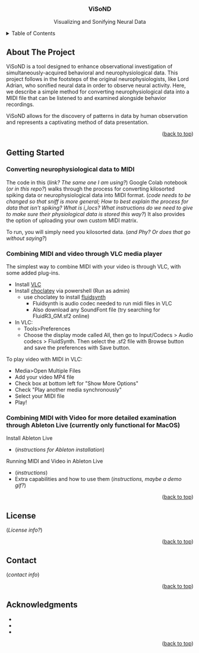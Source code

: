 <h3 align="center">ViSoND</h3>

  <p align="center">
    Visualizing and Sonifying Neural Data

<!-- TABLE OF CONTENTS -->
<details>
  <summary>Table of Contents</summary>
  <ol>
    <li>
      <a href="#about-the-project">About The Project</a>
      <ul>
    </li>
   <li>
      <a href="#getting-started">Getting Started</a>
      <ul>
        <li><a href="#Converting neurophysiological data to MIDI">Converting neurophysiological data to MIDI</a></li>
        <li><a href="#Combining MIDI and video through VLC media player">Combining MIDI and video through VLC media player</a></li>
        <li><a href="#Combining MIDI with Video for more detailed examination through Ableton Live">Combining MIDI with Video for more detailed examination through Ableton Live (currently only functional for MacOS)</a></li>
      </ul>
    </li>
    <li><a href="#license">License</a></li>
    <li><a href="#contact">Contact</a></li>
    <li><a href="#acknowledgments">Acknowledgments</a></li>
  </ol>
</details>



<!-- ABOUT THE PROJECT -->
## About The Project

ViSoND is a tool designed to enhance observational investigation of simultaneously-acquired behavioral and neurophysiological data. This project follows in the footsteps of the original neurophysiologists, like Lord Adrian, who sonified neural data in order to observe neural activity. Here, we describe a simple method for converting neurophysiological data into a MIDI file that can be listened to and examined alongside behavior recordings.

ViSoND allows for the discovery of patterns in data by human observation and represents a captivating method of data presentation.

<p align="right">(<a href="#readme-top">back to top</a>)</p>


<!-- GETTING STARTED -->
## Getting Started

### Converting neurophysiological data to MIDI
The code in this (*link? The same one I am using?*) Google Colab notebook (*or in this repo?*) walks through the process for converting kilosorted spiking data or neurophysiological data into MIDI format. (*code needs to be changed so that sniff is more general; How to best explain the process for data that isn't spiking? What is i_locs? What instructions do we need to give to make sure their physiological data is stored this way?*) It also provides the option of uploading your own custom MIDI matrix.

To run, you will simply need you kilosorted data. (*and Phy? Or does that go without saying?*)

### Combining MIDI and video through VLC media player
The simplest way to combine MIDI with your video is through VLC, with some added plug-ins.
  * Install [VLC](https://www.videolan.org/)
  * Install [choclatey](https://chocolatey.org/install) via powershell (Run as admin)
    * use choclatey to install [fluidsynth](https://github.com/FluidSynth/fluidsynth/wiki/Download)
      * Fluidsynth is audio codec needed to run midi files in VLC
      * Also download any SoundFont file (try searching for FluidR3_GM.sf2 online)
  * In VLC:
    * Tools>Preferences
    * Choose the display mode called All, then go to Input/Codecs > Audio codecs > FluidSynth. Then select the .sf2 file with Browse button and save the preferences with Save button.

To play video with MIDI in VLC:
* Media>Open Multiple Files
* Add your video MP4 file
* Check box at bottom left for "Show More Options"
* Check "Play another media synchronously"
* Select your MIDI file
* Play!

### Combining MIDI with Video for more detailed examination through Ableton Live (currently only functional for MacOS)
Install Ableton Live
* (*instructions for Ableton installation*)

Running MIDI and Video in Ableton Live
* (*instructions*)
* Extra capabilities and how to use them (*instructions, maybe a demo gif?*)

<p align="right">(<a href="#readme-top">back to top</a>)</p>

<!-- LICENSE -->
## License

(*License info?*)

<p align="right">(<a href="#readme-top">back to top</a>)</p>



<!-- CONTACT -->
## Contact

(*contact info*)

<p align="right">(<a href="#readme-top">back to top</a>)</p>



<!-- ACKNOWLEDGMENTS -->
## Acknowledgments

* []()
* []()
* []()

<p align="right">(<a href="#readme-top">back to top</a>)</p>
